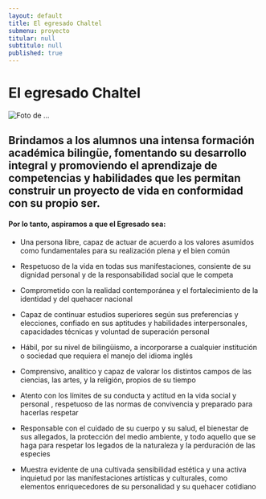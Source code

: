 ```yaml
---
layout: default
title: El egresado Chaltel
submenu: proyecto
titular: null
subtitulo: null
published: true
---
```


# El egresado Chaltel

![Foto de ...](http://placeimg.com/720/300/arch)

## Brindamos a los alumnos una intensa formación académica bilingüe, fomentando su desarrollo integral y promoviendo el aprendizaje de competencias y habilidades que les permitan construir un proyecto de vida en conformidad con su propio ser.

#### Por lo tanto, aspiramos a que el Egresado sea: 


- Una persona libre, capaz de actuar de acuerdo a los valores asumidos como fundamentales para su realización plena y el bien común 

- Respetuoso de la vida en todas sus manifestaciones,  consiente de su dignidad personal y de la responsabilidad social que le competa

- Comprometido con la realidad contemporánea y  el fortalecimiento de la identidad y del quehacer nacional

- Capaz de continuar estudios superiores según sus preferencias y elecciones, confiado en  sus aptitudes y habilidades interpersonales, capacidades técnicas y voluntad de superación personal

- Hábil, por su nivel de bilingüismo, a incorporarse a cualquier institución o sociedad que requiera el manejo del idioma inglés

- Comprensivo, analítico y capaz de valorar los distintos campos de las ciencias, las artes, y la religión, propios de su tiempo

- Atento con  los límites de su conducta y actitud en la vida social y personal , respetuoso de las normas de convivencia y preparado para hacerlas respetar

- Responsable con el cuidado de su cuerpo y su salud, el bienestar de sus allegados, la protección del medio ambiente, y todo aquello que se haga para respetar los legados de la naturaleza y la perduración de las especies

- Muestra  evidente de una cultivada sensibilidad estética y una activa inquietud por las manifestaciones artísticas y culturales, como elementos enriquecedores de su personalidad y su quehacer cotidiano